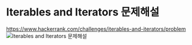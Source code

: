 # Iterables and Iterators 문제해설
https://www.hackerrank.com/challenges/iterables-and-iterators/problem
![Iterables and Iterators 문제해설](https://user-images.githubusercontent.com/53847442/67066403-6b19cd00-f1ad-11e9-8110-3785c71570b2.PNG)
